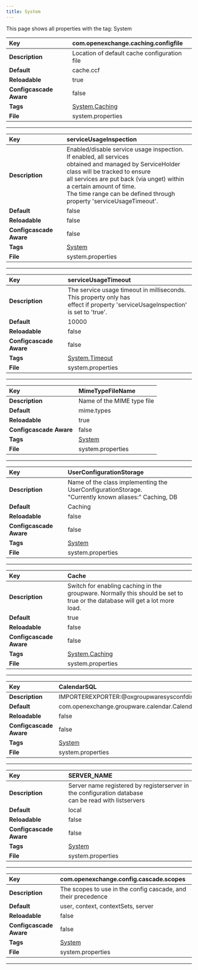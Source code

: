 ```yaml
---
title: System
---
```


This page shows all properties with the tag: System

| __Key__ | com.openexchange.caching.configfile |
|:----------------|:--------|
| __Description__ | Location of default cache configuration file<br> |
| __Default__ | cache.ccf |
| __Reloadable__ | true |
| __Configcascade Aware__ | false |
| __Tags__ | <a href="https://documentation.open-xchange.com/latest/middleware/configuration/tags/System.html">System</a>,<a href="https://documentation.open-xchange.com/latest/middleware/configuration/tags/Caching.html">Caching</a> |
| __File__ | system.properties |

---
| __Key__ | serviceUsageInspection |
|:----------------|:--------|
| __Description__ | Enabled/disable service usage inspection. If enabled, all services<br>obtained and managed by ServiceHolder class will be tracked to ensure<br>all services are put back (via unget) within a certain amount of time.<br>The time range can be defined through property 'serviceUsageTimeout'.<br> |
| __Default__ | false |
| __Reloadable__ | false |
| __Configcascade Aware__ | false |
| __Tags__ | <a href="https://documentation.open-xchange.com/latest/middleware/configuration/tags/System.html">System</a> |
| __File__ | system.properties |

---
| __Key__ | serviceUsageTimeout |
|:----------------|:--------|
| __Description__ | The service usage timeout in milliseconds. This property only has<br>effect if property 'serviceUsageInspection' is set to 'true'.<br> |
| __Default__ | 10000 |
| __Reloadable__ | false |
| __Configcascade Aware__ | false |
| __Tags__ | <a href="https://documentation.open-xchange.com/latest/middleware/configuration/tags/System.html">System</a>,<a href="https://documentation.open-xchange.com/latest/middleware/configuration/tags/Timeout.html">Timeout</a> |
| __File__ | system.properties |

---
| __Key__ | MimeTypeFileName |
|:----------------|:--------|
| __Description__ | Name of the MIME type file<br> |
| __Default__ | mime.types |
| __Reloadable__ | true |
| __Configcascade Aware__ | false |
| __Tags__ | <a href="https://documentation.open-xchange.com/latest/middleware/configuration/tags/System.html">System</a> |
| __File__ | system.properties |

---
| __Key__ | UserConfigurationStorage |
|:----------------|:--------|
| __Description__ | Name of the class implementing the UserConfigurationStorage.<br>"Currently known aliases:" Caching, DB<br> |
| __Default__ | Caching |
| __Reloadable__ | false |
| __Configcascade Aware__ | false |
| __Tags__ | <a href="https://documentation.open-xchange.com/latest/middleware/configuration/tags/System.html">System</a> |
| __File__ | system.properties |

---
| __Key__ | Cache |
|:----------------|:--------|
| __Description__ | Switch for enabling caching in the groupware. Normally this should be set to<br>true or the database will get a lot more load.<br> |
| __Default__ | true |
| __Reloadable__ | false |
| __Configcascade Aware__ | false |
| __Tags__ | <a href="https://documentation.open-xchange.com/latest/middleware/configuration/tags/System.html">System</a>,<a href="https://documentation.open-xchange.com/latest/middleware/configuration/tags/Caching.html">Caching</a> |
| __File__ | system.properties |

---
| __Key__ | CalendarSQL |
|:----------------|:--------|
| __Description__ | IMPORTEREXPORTER:@oxgroupwaresysconfdir@/importerExporter.xml<br> |
| __Default__ | com.openexchange.groupware.calendar.CalendarMySQL |
| __Reloadable__ | false |
| __Configcascade Aware__ | false |
| __Tags__ | <a href="https://documentation.open-xchange.com/latest/middleware/configuration/tags/System.html">System</a> |
| __File__ | system.properties |

---
| __Key__ | SERVER_NAME |
|:----------------|:--------|
| __Description__ | Server name registered by registerserver in the configuration database<br>can be read with listservers<br> |
| __Default__ | local |
| __Reloadable__ | false |
| __Configcascade Aware__ | false |
| __Tags__ | <a href="https://documentation.open-xchange.com/latest/middleware/configuration/tags/System.html">System</a> |
| __File__ | system.properties |

---
| __Key__ | com.openexchange.config.cascade.scopes |
|:----------------|:--------|
| __Description__ | The scopes to use in the config cascade, and their precedence<br> |
| __Default__ | user, context, contextSets, server |
| __Reloadable__ | false |
| __Configcascade Aware__ | false |
| __Tags__ | <a href="https://documentation.open-xchange.com/latest/middleware/configuration/tags/System.html">System</a> |
| __File__ | system.properties |

---

